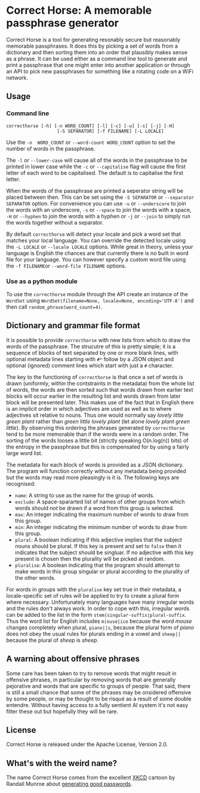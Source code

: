 # Correct Horse: A memorable passphrase generator

Correct Horse is a tool for generating resonably secure but reasonably
memorable passphrases. It does this by picking a set of words from a
dictionary and then sorting them into an order that plausibly makes
sense as a phrase. It can be used either as a command line tool to
generate and print a passphrase that one might enter into another
application or through an API to pick new passphrases for something
like a rotating code on a WiFi network.

## Usage

### Command line

```
correcthorse [-h] [-n WORD_COUNT] [-l] [-c] [-u] [-s] [-j] [-H]
                   [-S SEPARATOR] [-f FILENAME] [-L LOCALE]
```

Use the `-n  WORD_COUNT` or `--word-count WORD_COUNT` option to set the number of words in the passphrase.

The `-l` or `--lower-case` will cause all of the words in the passphrase to be printed in lower case while the `-c` or `--capitalise` flag will cause the first letter of each word to be capitalised. The default is to capitalise the first letter.

When the words of the passphrase are printed a seperator string will be placed between then. This can be set using the `-S SEPARATOR` or `--separator SEPARATOR` option. For convenience you can use `-u` or `--underscore` to join the words with an underscore, `-s` or `--space` to join the words with a space, `-H` or `--hyphen` to join the words with a hyphen or `-j` or `--join` to simply run the words together without a separator.

By default `correcthorse` will detect your locale and pick a word set that matches your local language. You can override the detected locale using the `-L LOCALE` or `--locale LOCALE` options. While great in theory, unless your language is English the chances are that currently there is no built in word file for your language. You can however specify a custom word file using the `-f FILENAME`or `--word-file FILENAME` options. 

### Use as a python module

To use the `correcthorse` module through the API create an instance of the `WordSet` using `WordSet(filename=None, locale=None, encoding='UTF-8')` and then call `random_phrase(word_count=4)`.

[//]: # (PyPI STOP)

## Dictionary and grammar file format

It is possible to provide `correcthorse` with new lists from which to draw the words of the passphrase. The strucutre of this is pretty simple; it is a sequence of blocks of text separated by one or more blank lines, with optional metadata lines starting with `#*` follow by a JSON object and optional (ignored) comment lines which start with just a `#` character.

The key to the functioning of `correcthorse` is that once a set of words is drawn (uniformly, within the contstraints in the metadata) from the whole list of words, the words are then sorted such that words drawn from earlier text blocks will occur earlier in the resulting list and words drawn from later block will be presented later. This makes use of the fact that in English there is an implicit order in which adjectives are used as well as to where adjectives sit relative to nouns. Thus one would normally say _lovely little green plant_ rather than _green little lovely plant_ (let alone _lovely plant green little_). By observing this ordering the phrases generated by `correcthorse` tend to be more memorable than if the words were in a random order. The sorting of the words looses a little bit (strictly speaking O(n.log(n)) bits) of the entropy in the passphrase but this is compensated for by using a fairly large word list.

The metadata for each block of words is provided as a JSON dictionary. The program will function correctly without any metadata being provided but the words may read more pleasingly is it is. The following keys are recognised:

* `name`: A string to use as the name for the group of words.
* `exclude`: A space-spararted list of names of other groups from which words should _not_ be drawn if a word from this group is selected.
* `max`: An integer indicating the maximum number of words to draw from this group. 
* `min`: An integer indicating the minimum number of words to draw from this group.
* `plural`: A boolean indicating if this adjective implies that the subject nouns should be plural. If this key is present and set to `false` then it indicates that the subject should be singluar. If no adjective with this key present is chosen then the plurality will be picked at random.
* `pluralise`: A boolean indicating that the program should attempt to make words in this group singular or plural according to the plurality of the other words.

For words in groups with the `pluralise` key set true in their metadata, a locale-specific set of rules will be applied to try to create a plural form where necessary. Unfortunately many languages have many irregular words and the rules don't always work. In order to cope with this, irregular words can be added to the list in the form `stem|singular-suffix|plural-suffix`. Thus the word list for English includes `m|ouse|ice` because the word _mouse_ changes completely when plural, `piano||s`, because the plural form of _piano_ does not obey the usual rules for plurals ending in a vowel and `sheep||` because the plural of _sheep_ is _sheep_.

## A warning about offensive phrases

Some care has been taken to try to remove words that might result in offensive phrases, in particular by removing words that are generally pejorative and words that are specific to groups of people. That said, there is still a small chance that some of the phrases may be onsidered offensive by some people, or may be thought to be risqué as a result of some double entendre. Without having access to a fully sentient AI system it's not easy filter these out but hopefully they will be rare. 

## License

Correct Horse is released under the Apache License, Version 2.0.

## What's with the weird name?

The name Correct Horse comes from the excellent [XKCD](https://xkcd.com/) cartoon by Randall Munroe about [generating good passwords](https://xkcd.com/936/).
